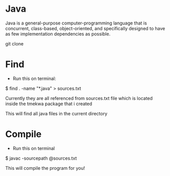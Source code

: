 # Java
Java is a general-purpose computer-programming language that is concurrent, class-based, object-oriented, and specifically designed to have as few implementation dependencies as possible.

git clone 

# Find

* Run 
this on terminal:

$ find . -name "*.java" > sources.txt         

Currently they are all referenced from sources.txt file which is located inside the tmekwa package that i created 
 

This will find all java files in the current directory

# Compile

* Run 
this on terminal

$ javac -sourcepath @sources.txt

This will compile the program for you!
